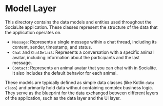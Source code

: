 # Model Layer

This directory contains the data models and entities used throughout the SociaLite application. These classes represent the structure of the data that the application operates on.

-   `Message`: Represents a single message within a chat thread, including its content, sender, timestamp, and status.
-   `Chat` and `ChatDetail`: Represents a conversation with a specific animal avatar, including information about the participants and the last message.
-   `Contact`: Represents an animal avatar that you can chat with in Socialite. It also includes the default behavior for each animal.

These models are typically defined as simple data classes (like Kotlin `data class`) and primarily hold data without containing complex business logic. They serve as the blueprint for the data exchanged between different layers of the application, such as the data layer and the UI layer.
